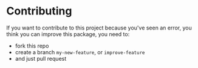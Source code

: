 # Contributing

If you want to contribute to this project because you've seen an error, you think you can improve this package, you need to:

- fork this repo
- create a branch `my-new-feature`, or `improve-feature`
- and just pull request